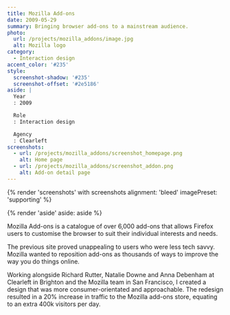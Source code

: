 ```yaml
---
title: Mozilla Add-ons
date: 2009-05-29
summary: Bringing browser add-ons to a mainstream audience.
photo:
  url: /projects/mozilla_addons/image.jpg
  alt: Mozilla logo
category:
  - Interaction design
accent_color: '#235'
style:
  screenshot-shadow: '#235'
  screenshot-offset: '#2e5186'
aside: |
  Year
  : 2009

  Role
  : Interaction design

  Agency
  : Clearleft
screenshots:
  - url: /projects/mozilla_addons/screenshot_homepage.png
    alt: Home page
  - url: /projects/mozilla_addons/screenshot_addon.png
    alt: Add-on detail page
---
```

{% render 'screenshots' with screenshots
  alignment: 'bleed'
  imagePreset: 'supporting'
%}

{% render 'aside'
  aside: aside
%}

Mozilla Add-ons is a catalogue of over 6,000 add-ons that allows Firefox users to customise the browser to suit their individual interests and needs.

The previous site proved unappealing to users who were less tech savvy. Mozilla wanted to reposition add-ons as thousands of ways to improve the way you do things online.

Working alongside Richard Rutter, Natalie Downe and Anna Debenham at Clearleft in Brighton and the Mozilla team in San Francisco, I created a design that was more consumer-orientated and approachable.	The redesign resulted in a 20% increase in traffic to the Mozilla add-ons store, equating to an extra 400k visitors per day.
